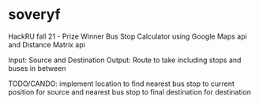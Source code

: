 # soveryf
HackRU fall 21 - Prize Winner
Bus Stop Calculator using Google Maps api and Distance Matrix api

Input: Source and Destination
Output: Route to take including stops and buses in between

TODO/CANDO: implement location to find nearest bus stop to current position for source and nearest bus stop to final destination for destination
